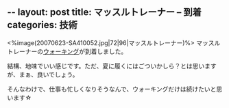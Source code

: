 --
layout: post
title: マッスルトレーナー – 到着
categories: 技術
--

<%image(20070623-SA410052.jpg|72|96|マッスルトレーナー)%>
マッスルトレーナーの<a href="http://www.muscle.co.jp/about/page02.html" target="_blank">ウォーキング</a>が到着しました。

結構、地味でいい感じです。ただ、夏に履くにはごついかしら？とは思いますが、まぁ、良いでしょう。

そんなわけで、仕事も忙しくなりそうなんで、ウォーキングだけは続けたいと思います☆

